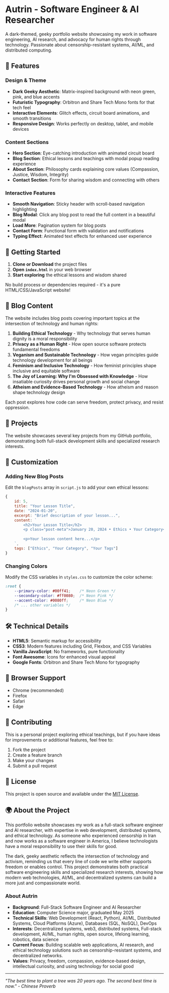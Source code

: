 # Autrin - Software Engineer & AI Researcher

A dark-themed, geeky portfolio website showcasing my work in software engineering, AI research, and advocacy for human rights through technology. Passionate about censorship-resistant systems, AI/ML, and distributed computing.

## 🌟 Features

### Design & Theme
- **Dark Geeky Aesthetic**: Matrix-inspired background with neon green, pink, and blue accents
- **Futuristic Typography**: Orbitron and Share Tech Mono fonts for that tech feel
- **Interactive Elements**: Glitch effects, circuit board animations, and smooth transitions
- **Responsive Design**: Works perfectly on desktop, tablet, and mobile devices

### Content Sections
- **Hero Section**: Eye-catching introduction with animated circuit board
- **Blog Section**: Ethical lessons and teachings with modal popup reading experience
- **About Section**: Philosophy cards explaining core values (Compassion, Justice, Wisdom, Integrity)
- **Contact Section**: Form for sharing wisdom and connecting with others

### Interactive Features
- **Smooth Navigation**: Sticky header with scroll-based navigation highlighting
- **Blog Modal**: Click any blog post to read the full content in a beautiful modal
- **Load More**: Pagination system for blog posts
- **Contact Form**: Functional form with validation and notifications
- **Typing Effect**: Animated text effects for enhanced user experience

## 🚀 Getting Started

1. **Clone or Download** the project files
2. **Open `index.html`** in your web browser
3. **Start exploring** the ethical lessons and wisdom shared

No build process or dependencies required - it's a pure HTML/CSS/JavaScript website!

## 📝 Blog Content

The website includes blog posts covering important topics at the intersection of technology and human rights:

1. **Building Ethical Technology** - Why technology that serves human dignity is a moral responsibility
2. **Privacy as a Human Right** - How open source software protects fundamental freedoms
3. **Veganism and Sustainable Technology** - How vegan principles guide technology development for all beings
4. **Feminism and Inclusive Technology** - How feminist principles shape inclusive and equitable software
5. **The Joy of Learning: Why I'm Obsessed with Knowledge** - How insatiable curiosity drives personal growth and social change
6. **Atheism and Evidence-Based Technology** - How atheism and reason shape technology design

Each post explores how code can serve freedom, protect privacy, and resist oppression.

## 🚀 Projects

The website showcases several key projects from my GitHub portfolio, demonstrating both full-stack development skills and specialized research interests.

## 🎨 Customization

### Adding New Blog Posts
Edit the `blogPosts` array in `script.js` to add your own ethical lessons:

```javascript
{
    id: 5,
    title: "Your Lesson Title",
    date: "2024-01-20",
    excerpt: "Brief description of your lesson...",
    content: `
        <h2>Your Lesson Title</h2>
        <p class="post-meta">January 20, 2024 • Ethics • Your Category</p>
        
        <p>Your lesson content here...</p>
    `,
    tags: ["Ethics", "Your Category", "Your Tags"]
}
```

### Changing Colors
Modify the CSS variables in `styles.css` to customize the color scheme:

```css
:root {
    --primary-color: #00ff41;    /* Neon Green */
    --secondary-color: #ff0080;  /* Neon Pink */
    --accent-color: #0080ff;     /* Neon Blue */
    /* ... other variables */
}
```

## 🛠️ Technical Details

- **HTML5**: Semantic markup for accessibility
- **CSS3**: Modern features including Grid, Flexbox, and CSS Variables
- **Vanilla JavaScript**: No frameworks, pure functionality
- **Font Awesome**: Icons for enhanced visual appeal
- **Google Fonts**: Orbitron and Share Tech Mono for typography

## 📱 Browser Support

- Chrome (recommended)
- Firefox
- Safari
- Edge

## 🤝 Contributing

This is a personal project exploring ethical teachings, but if you have ideas for improvements or additional features, feel free to:

1. Fork the project
2. Create a feature branch
3. Make your changes
4. Submit a pull request

## 📄 License

This project is open source and available under the [MIT License](LICENSE).

## 🌍 About the Project

This portfolio website showcases my work as a full-stack software engineer and AI researcher, with expertise in web development, distributed systems, and ethical technology. As someone who experienced censorship in Iran and now works as a software engineer in America, I believe technologists have a moral responsibility to use their skills for good.

The dark, geeky aesthetic reflects the intersection of technology and activism, reminding us that every line of code we write either supports freedom or enables control. This project demonstrates both practical software engineering skills and specialized research interests, showing how modern web technologies, AI/ML, and decentralized systems can build a more just and compassionate world.

### About Autrin
- **Background**: Full-Stack Software Engineer and AI Researcher
- **Education**: Computer Science major, graduated May 2025
- **Technical Skills**: Web Development (React, Python), AI/ML, Distributed Systems, Cloud Platforms (Azure), Databases (SQL, NoSQL), DevOps
- **Interests**: Decentralized systems, web3, distributed systems, Full-stack development, AI/ML, human rights, open source, lifelong learning, robotics, data science
- **Current Focus**: Building scalable web applications, AI research, and ethical technology solutions such as censorship-resistant systems, and decentralized networks.
- **Values**: Privacy, freedom, compassion, evidence-based design, intellectual curiosity, and using technology for social good

---

*"The best time to plant a tree was 20 years ago. The second best time is now." - Chinese Proverb*